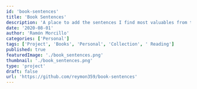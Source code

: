 ```yaml
---
id: 'book-sentences'
title: 'Book Sentences'
description: 'A place to add the sentences I find most valuables from the books I read.'
date: '2020-08-01'
author: 'Ramón Morcillo'
categories: ['Personal']
tags: ['Project', 'Books', 'Personal', 'Collection', ' Reading']
published: true
featuredImage: './book_sentences.png'
thumbnail: './book_sentences.png'
type: 'project'
draft: false
url: 'https://github.com/reymon359/book-sentences'
---
```

